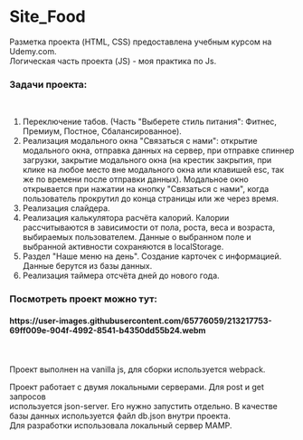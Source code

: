 <h1>Site_Food</h1>

Разметка проекта (HTML, CSS) предоставлена учебным курсом на Udemy.com.<br>
Логическая часть проекта (JS) - моя практика по Js.<br>

<h3>Задачи проекта:</h3><br>

1. Переключение табов. (Часть "Выберете стиль питания": Фитнес, Премиум, Постное, Сбалансированное).
2. Реализация модального окна "Связаться с нами": открытие модального окна, отправка данных на сервер, при отправке спиннер загрузки,
   закрытие модального окна (на крестик закрытия, при клике на любое место вне модального окна или клавишей esc, так же по времени после отправки данных).
   Модальное окно открывается при нажатии на кнопку "Связаться с нами", когда пользователь прокрутил до конца страницы или же через время.
3. Реализация слайдера.
4. Реализация калькулятора расчёта калорий. Калории рассчитываются в зависимости от пола, роста, веса и возраста, выбираемых пользователем.
   Данные о выбранном поле и выбранной активности сохраняются в localStorage.
5. Раздел "Наше меню на день". Создание карточек с информацией. Данные берутся из базы данных.
6. Реализация таймера отсчёта дней до нового года.<br>

<h3>Посмотреть проект можно тут:</h3>
<h4>https://user-images.githubusercontent.com/65776059/213217753-69ff009e-904f-4992-8541-b4350dd55b24.webm</h4>
<br>
<br>
Проект выполнен на vanilla js, для сборки используется webpack.<br>

Проект работает с двумя локальными серверами. Для post и get запросов<br>
используется json-server. Его нужно запустить отдельно. В качестве базы данных используется файл db.json внутри проекта.<br>
Для разработки использовала локальный сервер MAMP.
